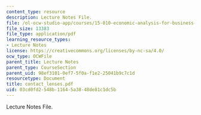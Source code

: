```yaml
---
content_type: resource
description: Lecture Notes File.
file: /ol-ocw-studio-app/courses/15-010-economic-analysis-for-business-decisions-fall-2004/03cd0fd2548b11645a3848de81c1dc5b_contact_lenses.pdf
file_size: 13383
file_type: application/pdf
learning_resource_types:
- Lecture Notes
license: https://creativecommons.org/licenses/by-nc-sa/4.0/
ocw_type: OCWFile
parent_title: Lecture Notes
parent_type: CourseSection
parent_uid: 98ef3101-0ef7-5f0a-f1e2-25041b9c7c1d
resourcetype: Document
title: contact_lenses.pdf
uid: 03cd0fd2-548b-1164-5a38-48de81c1dc5b
---
```

Lecture Notes File.